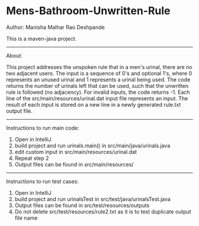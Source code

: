 # Mens-Bathroom-Unwritten-Rule
 
Author: Manisha Malhar Rao Deshpande
  
This is a maven-java project.
 
--------------------------
About:

This project addresses the unspoken rule that in a men's urinal, there are no two adjacent users. The input is a sequence of 0's and optional 1's, where 0 represents an unused urinal and 1 represents a urinal being used. 
The code returns the number of urinals left that can be used, such that the unwritten rule is followed (no adjacency).
For invalid inputs, the code returns -1.
Each line of the src/main/resources/urinal.dat input file represents an input.
The result of each input is stored on a new line in a newly generated rule.txt output file.

--------------------------
Instructions to run main code: 
 
1. Open in IntelliJ 
2. build project and run urinals.main() in src/main/java/urinals.java 
3. edit custom input in src/main/resources/urinal.dat 
4. Repeat step 2 
5. Output files can be found in src/main/resources/ 
 
--------------------------
Instructions to run test cases: 
 
1. Open in IntelliJ 
2. build project and run urinalsTest in src/test/java/urinalsTest.java 
3. Output files can be found in src/test/resources/outputs 
4. Do not delete src/test/resources/rule2.txt as it is to test duplicate output file name 
